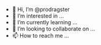 - 👋 Hi, I’m @prodragster
- 👀 I’m interested in ...
- 🌱 I’m currently learning ...
- 💞️ I’m looking to collaborate on ...
- 📫 How to reach me ...

<!---
prodragster/prodragster is a ✨ special ✨ repository because its `README.md` (this file) appears on your GitHub profile.
You can click the Preview link to take a look at your changes.
--->
